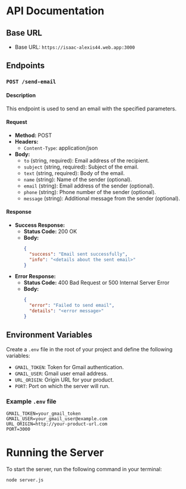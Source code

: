 # API Documentation

## Base URL
- Base URL: `https://isaac-alexis44.web.app:3000`

## Endpoints

### `POST /send-email`

#### Description
This endpoint is used to send an email with the specified parameters.

#### Request
- **Method:** POST
- **Headers:**
  - `Content-Type`: application/json
- **Body:**
  - `to` (string, required): Email address of the recipient.
  - `subject` (string, required): Subject of the email.
  - `text` (string, required): Body of the email.
  - `name` (string): Name of the sender (optional).
  - `email` (string): Email address of the sender (optional).
  - `phone` (string): Phone number of the sender (optional).
  - `message` (string): Additional message from the sender (optional).

#### Response
- **Success Response:**
  - **Status Code:** 200 OK
  - **Body:**
    ```json
    {
      "success": "Email sent successfully",
      "info": "<details about the sent email>"
    }
    ```
- **Error Response:**
  - **Status Code:** 400 Bad Request or 500 Internal Server Error
  - **Body:**
    ```json
    {
      "error": "Failed to send email",
      "details": "<error message>"
    }
    ```

## Environment Variables

Create a `.env` file in the root of your project and define the following variables:

- `GMAIL_TOKEN`: Token for Gmail authentication.
- `GMAIL_USER`: Gmail user email address.
- `URL_ORIGIN`: Origin URL for your product.
- `PORT`: Port on which the server will run.

### Example `.env` file
```env
GMAIL_TOKEN=your_gmail_token
GMAIL_USER=your_gmail_user@example.com
URL_ORIGIN=http://your-product-url.com
PORT=3000
```

# Running the Server
To start the server, run the following command in your terminal:

```bash
node server.js
```

